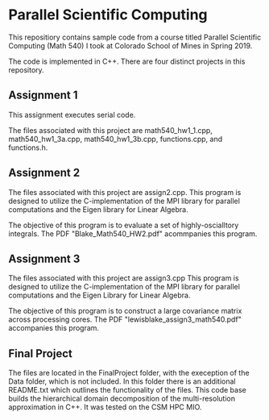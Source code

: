 # Parallel Scientific Computing

This repositiory contains sample code from a course titled Parallel Scientific Computing (Math 540) I took at Colorado School of Mines in Spring 2019.

The code is implemented in C++. There are four distinct projects in this repository.

## Assignment 1

This assignment executes serial code.

The files associated with this project are math540_hw1_1.cpp, math540_hw1_3a.cpp, math540_hw1_3b.cpp, functions.cpp, and functions.h.

## Assignment 2

The files associated with this project are assign2.cpp. This program is designed to utilize the C-implementation of the MPI library for parallel computations and the Eigen library for Linear Algebra.

The objective of this program is to evaluate a set of highly-oscialltory integrals. The PDF "Blake_Math540_HW2.pdf" acommpanies this program.

## Assignment 3

The files associated with this project are assign3.cpp This program is designed to utilize the C-implementation of the MPI library for parallel computations and the Eigen Library for Linear Algebra.

The objective of this program is to construct a large covariance matrix across processing cores. The PDF "lewisblake_assign3_math540.pdf" accompanies this program.

## Final Project

The files are located in the FinalProject folder, with the exeception of the Data folder, which is not included. In this folder there is an additional README.txt which outlines the functionality of the files. This code base builds the hierarchical domain decomposition of the multi-resolution approximation in C++. It was tested on the CSM HPC MIO.
